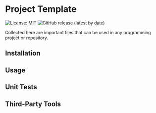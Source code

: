 # Project Template

[![License: MIT](https://img.shields.io/badge/License-MIT-yellow.svg)](https://opensource.org/licenses/MIT)
![GitHub release (latest by date)](https://img.shields.io/github/v/release/leeway64/ProjectTemplate)

Collected here are important files that can be used in any programming project or repository.


## Installation

## Usage

## Unit Tests

## Third-Party Tools
